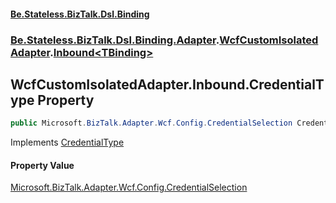 #### [Be.Stateless.BizTalk.Dsl.Binding](README.md 'README')
### [Be.Stateless.BizTalk.Dsl.Binding.Adapter](Be.Stateless.BizTalk.Dsl.Binding.Adapter.md 'Be.Stateless.BizTalk.Dsl.Binding.Adapter').[WcfCustomIsolatedAdapter](WcfCustomIsolatedAdapter.md 'Be.Stateless.BizTalk.Dsl.Binding.Adapter.WcfCustomIsolatedAdapter').[Inbound&lt;TBinding&gt;](WcfCustomIsolatedAdapter.Inbound_TBinding_.md 'Be.Stateless.BizTalk.Dsl.Binding.Adapter.WcfCustomIsolatedAdapter.Inbound<TBinding>')

## WcfCustomIsolatedAdapter.Inbound<TBinding>.CredentialType Property

```csharp
public Microsoft.BizTalk.Adapter.Wcf.Config.CredentialSelection CredentialType { get; set; }
```

Implements [CredentialType](IAdapterConfigInboundCredentials.CredentialType.md 'Be.Stateless.BizTalk.Dsl.Binding.Adapter.IAdapterConfigInboundCredentials.CredentialType')

#### Property Value
[Microsoft.BizTalk.Adapter.Wcf.Config.CredentialSelection](https://docs.microsoft.com/en-us/dotnet/api/Microsoft.BizTalk.Adapter.Wcf.Config.CredentialSelection 'Microsoft.BizTalk.Adapter.Wcf.Config.CredentialSelection')